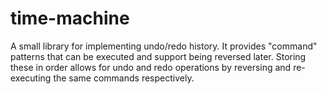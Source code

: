# time-machine
A small library for implementing undo/redo history. It provides "command" patterns that can be executed and support being reversed later. Storing these in order allows for undo and redo operations by reversing and re-executing the same commands respectively.
